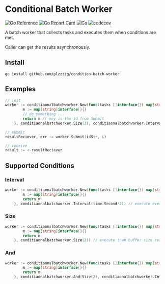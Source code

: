 # Conditional Batch Worker

[![Go Reference](https://pkg.go.dev/badge/github.com/plzzzzg/conditional-batch-worker#section-readme.svg)](https://pkg.go.dev/github.com/plzzzzg/conditional-batch-worker#section-readme)
[![Go Report Card](https://goreportcard.com/badge/github.com/plzzzzg/conditional-batch-worker)](https://goreportcard.com/report/github.com/plzzzzg/conditional-batch-worker)
[![Go](https://github.com/plzzzzg/conditional-batch-worker/actions/workflows/go.yml/badge.svg)](https://github.com/plzzzzg/conditional-batch-worker/actions/workflows/go.yml)
[![codecov](https://codecov.io/gh/plzzzzg/conditional-batch-worker/graph/badge.svg?token=KONGT3A0I8)](https://codecov.io/gh/plzzzzg/conditional-batch-worker)

A batch worker that collects tasks and executes them when conditions are met.

Caller can get the results asynchronously.

## Install

```shell
go install github.com/plzzzzg/condition-batch-worker
```

## Examples

```go
// init
worker := conditiaonalbatchworker.New(func(tasks []interface{}) map[string]interface{} {
		m := map[string]interface{}{}
		// do something ...
		return m // key is the id from Submit
	}, conditiaonalbatchworker.Size(3), conditiaonalbatchworker.Interval(time.Second*2)) // execute if size of tasks >= 3 OR after 2 seconds since last execution  

// submit
resultReciever, err := worker.Submit(idStr, i)

// receive
result := <-resultReciever
```

## Supported Conditions

### Interval

```go
worker := conditiaonalbatchworker.New(func(tasks []interface{}) map[string]interface{} {
		m := map[string]interface{}{}
		return m 
	}, conditiaonalbatchworker.Interval(time.Second*2)) // execute every 2 seconds 
```

### Size

```go
worker := conditiaonalbatchworker.New(func(tasks []interface{}) map[string]interface{} {
		m := map[string]interface{}{}
		return m 
	}, conditiaonalbatchworker.Size(2)) // execute then buffer size reaches 2
```

### And


```go
worker := conditiaonalbatchworker.New(func(tasks []interface{}) map[string]interface{} {
		m := map[string]interface{}{}
		return m 
	}, conditiaonalbatchworker.And(Size(2), conditiaonalbatchworker.Interval(time.Second*2))) // execute then buffer size reaches 2 AND last execution happened more than 2 min ago  
```